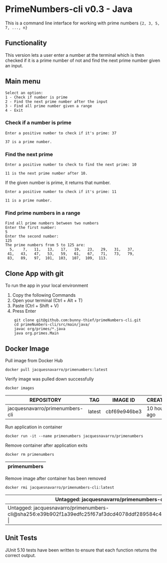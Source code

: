 # PrimeNumbers-cli v0.3 - Java

This is a command line interface for working with prime numbers `{2, 3, 5, 7, ..., n}`

## Functionality

This version lets a user enter a number at the terminal which is then checked if it is a prime number of not and find the next prime number given an input.

## Main menu

    Select an option:
    1 - Check if number is prime
    2 - Find the next prime number after the input
    3 - Find all prime number given a range
    4 - Exit

### Check if a number is prime

    Enter a positive number to check if it's prime: 37 

    37 is a prime number.

### Find the next prime

    Enter a positive number to check to find the next prime: 10

    11 is the next prime number after 10.

If the given number is prime, it returns that number.

    Enter a positive number to check if it's prime: 11

    11 is a prime number.

### Find prime numbers in a range

    Find all prime numbers between two numbers
    Enter the first number:
    5
    Enter the second number:
    125
    The prime numbers from 5 to 125 are:
      5,    7,   11,   13,   17,   19,   23,   29,   31,   37,
     41,   43,   47,   53,   59,   61,   67,   71,   73,   79,
     83,   89,   97,  101,  103,  107,  109,  113.

## Clone App with git

To run the app in your local environment
1. Copy the following Commands
2. Open your terminal (Ctrl + Alt + T)
3. Paste (Ctrl + Shift + V)
4. Press Enter

```
    git clone git@github.com:bunny-thief/primeNumbers-cli.git
    cd primeNumbers-cli/src/main/java/
    javac org/primes/*.java
    java org.primes.Main
```

## Docker Image

Pull image from Docker Hub

    docker pull jacquesnavarro/primenumbers:latest

Verify image was pulled down successfully

    docker images

| REPOSITORY                      |   TAG  |   IMAGE ID   | CREATED      | SIZE  |
|---------------------------------|:------:|:------------:|--------------|-------|
| jacquesnavarro/primenumbers-cli | latest | cbf69e946be3 | 10 hours ago | 407MB |
    
Run application in container

    docker run -it --name primenumbers jacquesnavarro/primenumbers

Remove container after application exits

    docker rm primenumbers

| primenumbers |
|--------------|

Remove image after container has been removed

    docker rmi jacquesnavarro/primenumbers-cli:latest
| Untagged: jacquesnavarro/primenumbers-cli:latest                                                                     |
|----------------------------------------------------------------------------------------------------------------------|
| Untagged: jacquesnavarro/primenumbers-cli@sha256:e39b902f1a39edfc25f67af3dcd4078ddf289584c4522cd49eb8acb1fd02479a \| |

## Unit Tests

JUnit 5.10 tests have been written to ensure that each function returns the correct output.
